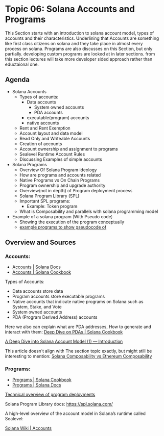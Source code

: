 # Topic 06: Solana Accounts and Programs

This Section starts with an introduction to solana account model, types of accounts and their characteristics. Underlining that Accounts are something like first class citizens on solana and they take place in almost every process on solana. Programs are also discusses on this Section, but only partially. developing custom programs are looked at in later sections. from this section lectures will take more developer sided approach rather than eductaional one.

## Agenda

* Solana Accounts
  * Types of accounts:
    * Data accounts
      * System owned accounts
      * PDA accounts
    * executable(program) accounts
    * native accounts
  * Rent and Rent Exemption
  * Account layout and data model
  * Read Only and Writeable Accounts
  * Creation of accounts
  * Account ownership and assignment to programs
  * Sealevel Runtime Account Rules
  * Discussing Examples of simple accounts
* Solana Programs
  * Overview Of Solana Program ideology
  * How are programs and accounts related
  * Native Programs vs On Chain Programs
  * Program ownership and upgrade authority
  * Overview(not in depth) of Program deployment process
  * Solana Program Library (SPL)
  * Important SPL programs:
    * Example: Token program
  * What is Composability and parallels with solana programming model
* Example of a solana program (With Pseudo code)
  * Showing the execution of the program conceptually
  * [example programs to show pseudocode of](https://github.com/coral-xyz/anchor/tree/master/examples/tutorial)

## Overview and Sources

### Accounts:

* [Accounts | Solana Docs](https://docs.solana.com/developing/programming-model/accounts)
* [Accounts | Solana Cookbook](https://solanacookbook.com/core-concepts/accounts.html#facts)

Types of Accounts:

* Data accounts store data
* Program accounts store executable programs
* Native accounts that indicate native programs on Solana such as System, Stake, and Vote
* System owned accounts
* PDA (Program Derived Address) accounts

Here we also can explain what are PDA addresses, How to generate and interact with them: [Deep Dive on PDAs | Solana Cookbook](https://solanacookbook.com/core-concepts/pdas.html#facts)

[A Deep Dive into Solana Account Model (1) — Introduction](https://medium.com/@lianxiongdi/a-deep-dive-into-solana-account-model-1-introduction-7b0408656593)

This article doesn't align with The section topic exactly, but might still be interesting to mention: [Solana Composability vs Ethereum Composability](https://blog.strataprotocol.com/solana-composability-vs-eth-composability)

### Programs:

* [Programs | Solana Cookbook](https://solanacookbook.com/core-concepts/pdas.html#facts)
* [Programs | Solana Docs](https://docs.solana.com/developing/programming-model/accounts)

[Technical overview of program deployments](https://jstarry.notion.site/Program-deploys-29780c48794c47308d5f138074dd9838)

Solana Program Library docs: https://spl.solana.com/

A high-level overview of the account model in Solana’s runtime called Sealevel:

[Solana Wiki | Accounts](https://solana.wiki/zh-cn/docs/account-model/#account-storage)
